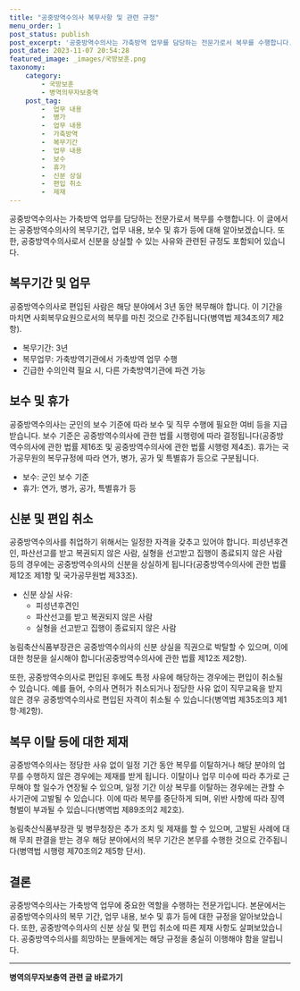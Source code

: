 ```yaml
---
title: "공중방역수의사 복무사항 및 관련 규정"
menu_order: 1
post_status: publish
post_excerpt: '공중방역수의사는 가축방역 업무를 담당하는 전문가로서 복무를 수행합니다. 이 글에서는 공중방역수의사의 복무기간, 업무 내용, 보수 및 휴가 등에 대해 알아보겠습니다. 또한, 공중방역수의사로서 신분을 상실할 수 있는 사유와 관련된 규정도 포함되어 있습니다.'
post_date: 2023-11-07 20:54:28
featured_image: _images/국방보훈.png
taxonomy:
    category:
        - 국방보훈
        - 병역의무자보충역
    post_tag:
        -  업무 내용
        -  병가
        -  업무 내용
        -  가축방역
        -  복무기간
        -  업무 내용
        -  보수
        -  휴가
        -  신분 상실
        -  편입 취소
        -  제재
---
```




공중방역수의사는 가축방역 업무를 담당하는 전문가로서 복무를 수행합니다. 이 글에서는 공중방역수의사의 복무기간, 업무 내용, 보수 및 휴가 등에 대해 알아보겠습니다. 또한, 공중방역수의사로서 신분을 상실할 수 있는 사유와 관련된 규정도 포함되어 있습니다.

## 복무기간 및 업무

공중방역수의사로 편입된 사람은 해당 분야에서 3년 동안 복무해야 합니다. 이 기간을 마치면 사회복무요원으로서의 복무를 마친 것으로 간주됩니다(병역법 제34조의7 제2항). 

- 복무기간: 3년
- 복무업무: 가축방역기관에서 가축방역 업무 수행
- 긴급한 수의인력 필요 시, 다른 가축방역기관에 파견 가능

## 보수 및 휴가

공중방역수의사는 군인의 보수 기준에 따라 보수 및 직무 수행에 필요한 여비 등을 지급받습니다. 보수 기준은 공중방역수의사에 관한 법률 시행령에 따라 결정됩니다(공중방역수의사에 관한 법률 제16조 및 공중방역수의사에 관한 법률 시행령 제4조). 휴가는 국가공무원의 복무규정에 따라 연가, 병가, 공가 및 특별휴가 등으로 구분됩니다.

- 보수: 군인 보수 기준
- 휴가: 연가, 병가, 공가, 특별휴가 등

## 신분 및 편입 취소

공중방역수의사를 취업하기 위해서는 일정한 자격을 갖추고 있어야 합니다. 피성년후견인, 파산선고를 받고 복권되지 않은 사람, 실형을 선고받고 집행이 종료되지 않은 사람 등의 경우에는 공중방역수의사의 신분을 상실하게 됩니다(공중방역수의사에 관한 법률 제12조 제1항 및 국가공무원법 제33조). 

- 신분 상실 사유:
  - 피성년후견인
  - 파산선고를 받고 복권되지 않은 사람
  - 실형을 선고받고 집행이 종료되지 않은 사람

농림축산식품부장관은 공중방역수의사의 신분 상실을 직권으로 박탈할 수 있으며, 이에 대한 청문을 실시해야 합니다(공중방역수의사에 관한 법률 제12조 제2항).

또한, 공중방역수의사로 편입된 후에도 특정 사유에 해당하는 경우에는 편입이 취소될 수 있습니다. 예를 들어, 수의사 면허가 취소되거나 정당한 사유 없이 직무교육을 받지 않은 경우 공중방역수의사로 편입된 자격이 취소될 수 있습니다(병역법 제35조의3 제1항·제2항).

## 복무 이탈 등에 대한 제재

공중방역수의사는 정당한 사유 없이 일정 기간 동안 복무를 이탈하거나 해당 분야의 업무를 수행하지 않은 경우에는 제재를 받게 됩니다. 이탈이나 업무 미수에 따라 추가로 근무해야 할 일수가 연장될 수 있으며, 일정 기간 이상 복무를 이탈하는 경우에는 관할 수사기관에 고발될 수 있습니다. 이에 따라 복무를 중단하게 되며, 위반 사항에 따라 징역 형벌이 부과될 수 있습니다(병역법 제89조의2 제2호).

농림축산식품부장관 및 병무청장은 추가 조치 및 제재를 할 수 있으며, 고발된 사례에 대해 무죄 판결을 받는 경우 해당 분야에서의 복무 기간은 본무를 수행한 것으로 간주됩니다(병역법 시행령 제70조의2 제5항 단서).

## 결론

공중방역수의사는 가축방역 업무에 중요한 역할을 수행하는 전문가입니다. 본문에서는 공중방역수의사의 복무 기간, 업무 내용, 보수 및 휴가 등에 대한 규정을 알아보았습니다. 또한, 공중방역수의사의 신분 상실 및 편입 취소에 따른 제재 사항도 살펴보았습니다. 공중방역수의사를 희망하는 분들에게는 해당 규정을 충실히 이행해야 함을 알립니다.

[참고링크]: https://example.com/ "공중방역수의사 관련 법령"
<!-- wp:separator -->
<hr class="wp-block-separator has-alpha-channel-opacity"/>
<!-- /wp:separator -->

<!-- wp:group {"backgroundColor":"base","layout":{"type":"constrained"}} -->
<div class="wp-block-group has-base-background-color has-background"><!-- wp:paragraph {"align":"center","fontSize":"medium"} -->
<p class="has-text-align-center has-large-font-size"><strong>병역의무자보충역 관련 글 바로가기</strong></p>
<!-- /wp:paragraph -->


<!-- wp:latest-posts
{"categories":[{"id":9045,"count":19,"description":"","link":"https://uknowlaw.com/category/%eb%b3%91%ec%97%ad%ec%9d%98%eb%ac%b4%ec%9e%90%eb%b3%b4%ec%b6%a9%ec%97%ad/","name":"병역의무자보충역","slug":"병역의무자보충역","taxonomy":"category","parent":0,"meta":[],"_links":{"self":[{"href":"https://uknowlaw.com/wp-json/wp/v2/categories/9045"}],"collection":[{"href":"https://uknowlaw.com/wp-json/wp/v2/categories"}],"about":[{"href":"https://uknowlaw.com/wp-json/wp/v2/taxonomies/category"}],"wp:post_type":[{"href":"https://uknowlaw.com/wp-json/wp/v2/posts?categories=9045"}],"curies":[{"name":"wp","href":"https://api.w.org/{rel}","templated":true}]}}],"postsToShow":100,"excerptLength":28,"postLayout":"grid","columns":2,"featuredImageAlign":"left","featuredImageSizeSlug":"large","fontSize":"medium"} /--></div>
<!-- /wp:group -->